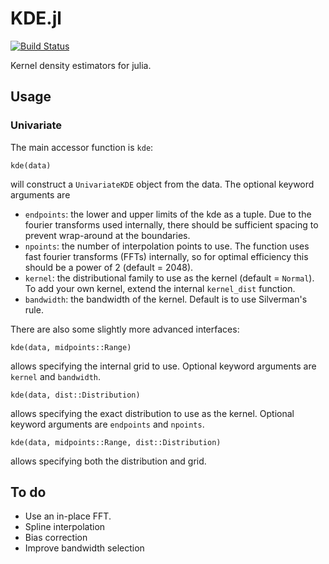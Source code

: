 # KDE.jl

[![Build Status](https://travis-ci.org/simonbyrne/KDE.jl.png)](https://travis-ci.org/simonbyrne/KDE.jl)

Kernel density estimators for julia.

## Usage

### Univariate
The main accessor function is `kde`:
```
kde(data)
```
will construct a `UnivariateKDE` object from the data. The optional keyword arguments are
* `endpoints`: the lower and upper limits of the kde as a tuple. Due to the
  fourier transforms used internally, there should be sufficient spacing to
  prevent wrap-around at the boundaries.
* `npoints`: the number of interpolation points to use. The function uses
  fast fourier transforms (FFTs) internally, so for optimal efficiency this
  should be a power of 2 (default = 2048).
* `kernel`: the distributional family to use as the kernel (default =
  `Normal`). To add your own kernel, extend the internal `kernel_dist` function.
* `bandwidth`: the bandwidth of the kernel. Default is to use Silverman's
  rule.

There are also some slightly more advanced interfaces:
```
kde(data, midpoints::Range)
```
allows specifying the internal grid to use. Optional keyword arguments are
`kernel` and `bandwidth`.

```
kde(data, dist::Distribution)
```
allows specifying the exact distribution to use as the kernel. Optional
keyword arguments are `endpoints` and `npoints`.

```
kde(data, midpoints::Range, dist::Distribution)
```
allows specifying both the distribution and grid.

## To do

* Use an in-place FFT.
* Spline interpolation
* Bias correction
* Improve bandwidth selection
